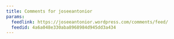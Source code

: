 ```yaml
---
title: Comments for joseeantonior
params:
  feedlink: https://joseeantonior.wordpress.com/comments/feed/
  feedid: 4a6a048e330aba8968984d945dd3a434
---
```

